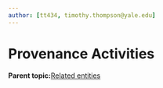 ```yaml
---
author: [tt434, timothy.thompson@yale.edu]
---
```


# Provenance Activities

**Parent topic:**[Related entities](../tasks/related_entities.md)


